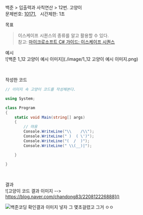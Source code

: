 
백준 > 입출력과 사칙연산 > 12번. 고양이    
문제번호: [10171](https://www.acmicpc.net/problem/10171), &nbsp; 시간제한: 1초

목표     
>이스케이프 시퀀스의 종류를 알고 활용할 수 있다.    
>참고: [마이크로소프트 C# 가이드: 이스케이프 시퀀스](https://learn.microsoft.com/ko-kr/cpp/c-language/escape-sequences?view=msvc-170)

예시    
![백준 1_12 고양이 예시 이미지](./image/1_12 고양이 예시 이미지.png)

<br>

작성한 코드   

```cs
// 이미지 속 고양이 코드를 작성해본다.    

using System;

class Program
{
    static void Main(string[] args)
    {   
        // 먀옹     
        Console.WriteLine("\\    /\\");
        Console.WriteLine(" )  ( \')");
        Console.WriteLine("(  /  )");
        Console.WriteLine(" \\(__)|");

    }   
    
}
```
<br>

결과    
![고양이 코드 결과 이미지 --> https://blog.naver.com/chandong83/220812226888]()

![백준코딩 확인결과 이미지 넣자 그 몇초걸렸고 그거 ㅇㅇ]()